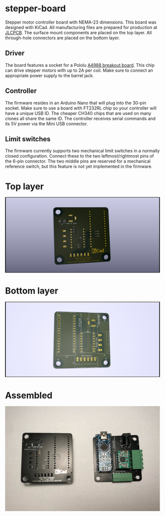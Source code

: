 # stepper-board
Stepper motor controller board with NEMA-23 dimensions. This board was designed with KiCad. All manufacturing files are prepared for production at [JLCPCB](https://jlcpcb.com/). The surface mount components are placed on the top layer. All through-hole connectors are placed on the bottom layer. 

## Driver
The board features a socket for a Pololu [A4988 breakout board](https://www.pololu.com/product/1182). This chip can drive stepper motors with up to 2A per coil. Make sure to connect an appropriate power supply to the barrel jack.

## Controller
The firmware resides in an Arduino Nano that will plug into the 30-pin socket. Make sure to use a board with FT232RL chip so your controller will have a unique USB ID. The cheaper CH340 chips that are used on many clones all share the same ID. The controller receives serial commands and its 5V power via the Mini USB connector. 

## Limit switches
The firmware currently supports two mechanical limit switches in a normally closed configuration. Connect these to the two leftmost/rightmost pins of the 6-pin connector. The two middle pins are reserved for a mechanical reference switch, but this feature is not yet implemented in the firmware.

# Top layer
![image](motor_fabrication/top.png)

# Bottom layer
![image](motor_fabrication/bottom.png)

# Assembled
![image](motor_fabrication/assembled.jpeg)
